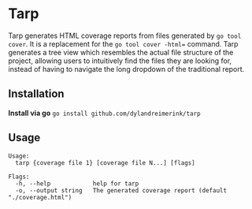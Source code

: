 # Tarp

Tarp generates HTML coverage reports from files generated by `go tool cover`. It is a replacement for the `go tool cover -html=` command.
Tarp generates a tree view which resembles the actual file structure of the project, allowing users to intuitively find the files they are looking for, instead of having to navigate the long dropdown of the traditional report.

## Installation

**Install via go**
`go install github.com/dylandreimerink/tarp`

## Usage

```
Usage:
  tarp {coverage file 1} [coverage file N...] [flags]

Flags:
  -h, --help            help for tarp
  -o, --output string   The generated coverage report (default "./coverage.html")
```